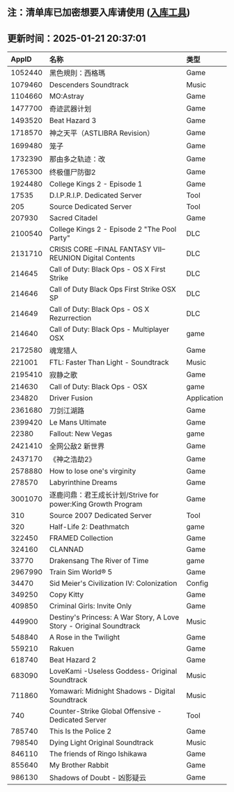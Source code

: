 ## 注：清单库已加密想要入库请使用 ([入库工具](https://github.com/BlankTMing/ManifestAutoUpdate/releases))

## 更新时间：2025-01-21 20:37:01
| AppID | 名称 | 类型  |
| :-------------------- | :----------------------------- | :----------- |
| 1052440 | 黑色規則：西格瑪| Game |
| 1079460 | Descenders Soundtrack| Music |
| 1104660 | MO:Astray| Game |
| 1477700 | 奇迹武器计划| Game |
| 1493520 | Beat Hazard 3| Game |
| 1718570 | 神之天平（ASTLIBRA Revision）| Game |
| 1699480 | 笼子| Game |
| 1732390 | 那由多之轨迹：改| Game |
| 1765300 | 终极僵尸防御2| Game |
| 1924480 | College Kings 2 - Episode 1| Game |
| 17535 | D.I.P.R.I.P. Dedicated Server| Tool |
| 205 | Source Dedicated Server| Tool |
| 207930 | Sacred Citadel| Game |
| 2100540 | College Kings 2 - Episode 2 "The Pool Party"| DLC |
| 2131710 | CRISIS CORE –FINAL FANTASY VII– REUNION Digital Contents| DLC |
| 214645 | Call of Duty: Black Ops - OS X First Strike| DLC |
| 214646 | Call of Duty Black Ops First Strike OSX SP| DLC |
| 214649 | Call of Duty: Black Ops - OS X Rezurrection| DLC |
| 214640 | Call of Duty: Black Ops - Multiplayer OSX| game |
| 2172580 | 魂宠猎人| Game |
| 221001 | FTL: Faster Than Light - Soundtrack| Music |
| 2195410 | 寂静之歌| Game |
| 214630 | Call of Duty: Black Ops - OSX| game |
| 234820 | Driver Fusion| Application |
| 2361680 | 刀剑江湖路| Game |
| 2399420 | Le Mans Ultimate| Game |
| 22380 | Fallout: New Vegas| game |
| 2421410 | 全网公敌2 新世界| Game |
| 2437170 | 《神之浩劫2》| Game |
| 2578880 | How to lose one's virginity| Game |
| 278570 | Labyrinthine Dreams| Game |
| 3001070 | 逐鹿问鼎：君王成长计划/Strive for power:King Growth Program| Game |
| 310 | Source 2007 Dedicated Server| Tool |
| 320 | Half-Life 2: Deathmatch| game |
| 322450 | FRAMED Collection| Game |
| 324160 | CLANNAD| Game |
| 33770 | Drakensang The River of Time| game |
| 2967990 | Train Sim World® 5| Game |
| 34470 | Sid Meier's Civilization IV: Colonization| Config |
| 349250 | Copy Kitty| Game |
| 409850 | Criminal Girls: Invite Only| Game |
| 449900 | Destiny's Princess: A War Story, A Love Story - Original Soundtrack| Music |
| 548840 | A Rose in the Twilight| Game |
| 559210 | Rakuen| Game |
| 618740 | Beat Hazard 2| Game |
| 683090 | LoveKami -Useless Goddess- Original Soundtrack| Music |
| 711860 | Yomawari: Midnight Shadows - Digital Soundtrack| Music |
| 740 | Counter-Strike Global Offensive - Dedicated Server| Tool |
| 785740 | This Is the Police 2| Game |
| 798540 | Dying Light Original Soundtrack| Music |
| 846110 | The friends of Ringo Ishikawa| Game |
| 855640 | My Brother Rabbit| Game |
| 986130 | Shadows of Doubt - 凶影疑云| Game |
